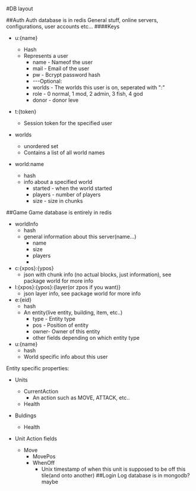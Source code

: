 #DB layout

##Auth
Auth database is in redis
General stuff, online servers, configurations, user accounts etc...
####Keys
 - u:{name}
    + Hash
    + Represents a user
        * name   - Nameof the user
        * mail   - Email of the user
        * pw     - Bcrypt password hash
        * ---Optional:
        * worlds - The worlds this user is on, seperated with ":" 
        * role - 0 normal, 1 mod, 2 admin, 3 fish, 4 god
        * donor - donor leve
 - t:{token}
     + Session token for the specified user

 - worlds
    + unordered set
    + Contains a list of all world names
 
 - world:name
    + hash
    + info about a specified world
        * started   - when the world started
        * players   - number of players 
        * size      - size in chunks

##Game
Game database is entirely in redis

- worldInfo
    + hash
    + general information about this server(name...)
        * name
        * size
        * players
        * 
 - c:{xpos}:{ypos}
     + json with chunk info (no actual blocks, just information), see package world for more info
- l:{xpos}:{ypos}:{layer(or zpos if you want)}
     + json layer info, see package world for more info
 - e:{eid}
     + hash
     + An entity(live entity, building, item, etc..)
         * type - Entity type
         * pos  - Position of entity
         * owner- Owner of this entity
         * other fields depending on which entity type
 - u:{name}
     + hash
     + World specific info about this user
    
Entity specific properties:
 - Units
     + CurrentAction
         * An action such as MOVE, ATTACK, etc..
     + Health
 - Buldings
     + Health

 - Unit Action fields
     + Move
         * MovePos
         * WhenOff
             - Unix timestamp of when this unit is supposed to be off this tile(and onto another)
##Login
Log database is in mongodb? maybe

